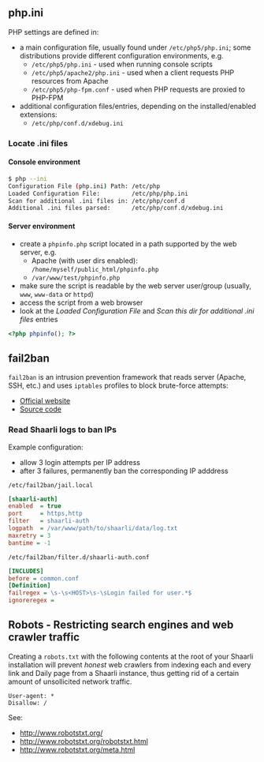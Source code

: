 ## php.ini
PHP settings are defined in:
- a main configuration file, usually found under `/etc/php5/php.ini`; some distributions provide different configuration environments, e.g.
    - `/etc/php5/php.ini` - used when running console scripts
    - `/etc/php5/apache2/php.ini` - used when a client requests PHP resources from Apache
    - `/etc/php5/php-fpm.conf` - used when PHP requests are proxied to PHP-FPM
- additional configuration files/entries, depending on the installed/enabled extensions:
    - `/etc/php/conf.d/xdebug.ini`

### Locate .ini files
#### Console environment
```bash
$ php --ini
Configuration File (php.ini) Path: /etc/php
Loaded Configuration File:         /etc/php/php.ini
Scan for additional .ini files in: /etc/php/conf.d
Additional .ini files parsed:      /etc/php/conf.d/xdebug.ini
```

#### Server environment
- create a `phpinfo.php` script located in a path supported by the web server, e.g.
    - Apache (with user dirs enabled): `/home/myself/public_html/phpinfo.php`
    - `/var/www/test/phpinfo.php`
- make sure the script is readable by the web server user/group (usually, `www`, `www-data` or `httpd`)
- access the script from a web browser
- look at the _Loaded Configuration File_ and _Scan this dir for additional .ini files_ entries
```php
<?php phpinfo(); ?>
```

## fail2ban
`fail2ban` is an intrusion prevention framework that reads server (Apache, SSH, etc.) and uses `iptables` profiles to block brute-force attempts:
- [Official website](http://www.fail2ban.org/wiki/index.php/Main_Page)
- [Source code](https://github.com/fail2ban/fail2ban)

### Read Shaarli logs to ban IPs
Example configuration:
- allow 3 login attempts per IP address
- after 3 failures, permanently ban the corresponding IP adddress

`/etc/fail2ban/jail.local`
```ini
[shaarli-auth]
enabled  = true
port     = https,http
filter   = shaarli-auth
logpath  = /var/www/path/to/shaarli/data/log.txt
maxretry = 3
bantime = -1
```

`/etc/fail2ban/filter.d/shaarli-auth.conf`
```ini
[INCLUDES]
before = common.conf
[Definition]
failregex = \s-\s<HOST>\s-\sLogin failed for user.*$
ignoreregex = 
```

## Robots - Restricting search engines and web crawler traffic

Creating a `robots.txt` with the following contents at the root of your Shaarli installation will prevent _honest_ web crawlers from indexing each and every link and Daily page from a Shaarli instance, thus getting rid of a certain amount of unsollicited network traffic.

```
User-agent: *
Disallow: /
```

See:
- http://www.robotstxt.org/
- http://www.robotstxt.org/robotstxt.html
- http://www.robotstxt.org/meta.html
